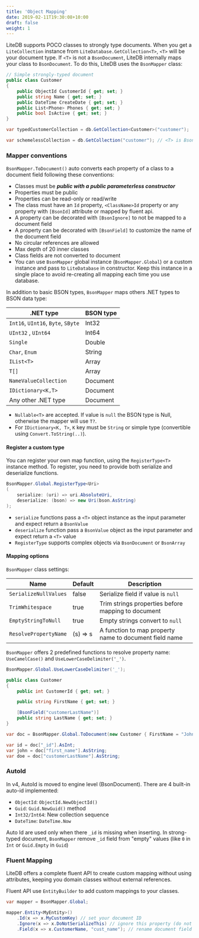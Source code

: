 ```yaml
---
title: 'Object Mapping'
date: 2019-02-11T19:30:08+10:00
draft: false
weight: 1
---
```


LiteDB supports POCO classes to strongly type documents. When you get a `LiteCollection` instance from `LiteDatabase.GetCollection<T>`, `<T>` will be your document type. If `<T>` is not a `BsonDocument`, LiteDB internally maps your class to `BsonDocument`. To do this, LiteDB uses the `BsonMapper` class:

```C#
// Simple strongly-typed document
public class Customer
{
    public ObjectId CustomerId { get; set; }
    public string Name { get; set; }
    public DateTime CreateDate { get; set; }
    public List<Phone> Phones { get; set; }
    public bool IsActive { get; set; }
}

var typedCustomerCollection = db.GetCollection<Customer>("customer");

var schemelessCollection = db.GetCollection("customer"); // <T> is BsonDocument
```

### Mapper conventions

`BsonMapper.ToDocument()` auto converts each property of a class to a document field following these conventions:

- Classes must be _**public with a public parameterless constructor**_
- Properties must be public
- Properties can be read-only or read/write
- The class must have an `Id` property, `<ClassName>Id` property or any property with `[BsonId]` attribute or mapped by fluent api.
- A property can be decorated with `[BsonIgnore]` to not be mapped to a document field
- A property can be decorated with `[BsonField]` to customize the name of the document field
- No circular references are allowed
- Max depth of 20 inner classes
- Class fields are not converted to document
- You can use `BsonMapper` global instance (`BsonMapper.Global`) or a custom instance and pass to `LiteDatabase` in constructor. Keep this instance in a single place to avoid re-creating all mapping each time you use database.

In addition to basic BSON types, `BsonMapper` maps others .NET types to BSON data type:

|.NET type                          |BSON type     |
|-----------------------------------|--------------|
|`Int16`, `UInt16`, `Byte`, `SByte` |Int32         |
|`UInt32` , `UInt64`                |Int64         |
|`Single`                           |Double        |
|`Char`, `Enum`                     |String        |
|`IList<T>`                         |Array         |
|`T[]`                              |Array         |
|`NameValueCollection`              |Document      |
|`IDictionary<K,T>`                 |Document      |
|Any other .NET type                |Document      |

- `Nullable<T>` are accepted. If value is `null` the BSON type is Null, otherwise the mapper will use `T?`.
- For `IDictionary<K, T>`, `K` key must be `String` or simple type (convertible using `Convert.ToString(..)`). 

#### Register a custom type

You can register your own map function, using the `RegisterType<T>` instance method. To register, you need to provide both serialize and deserialize functions.

```C#
BsonMapper.Global.RegisterType<Uri>
(
    serialize: (uri) => uri.AbsoluteUri,
    deserialize: (bson) => new Uri(bson.AsString)
);
```

- `serialize` functions pass a `<T>` object instance as the input parameter and expect return a `BsonValue`
- `deserialize` function pass a `BsonValue` object as the input parameter and expect return a `<T>` value
- `RegisterType` supports complex objects via `BsonDocument` or `BsonArray` 

#### Mapping options

`BsonMapper` class settings:

|Name                   |Default |Description                                                |
|-----------------------|--------|-----------------------------------------------------------|
|`SerializeNullValues`  |false   |Serialize field if value is `null`                         |
|`TrimWhitespace`       |true    |Trim strings properties before mapping to document         |
|`EmptyStringToNull`    |true    |Empty strings convert to `null`                            |
|`ResolvePropertyName`  |(s) => s|A function to map property name to document field name     |

`BsonMapper` offers 2 predefined functions to resolve property name: `UseCamelCase()` and `UseLowerCaseDelimiter('_')`.

```C#
BsonMapper.Global.UseLowerCaseDelimiter('_');

public class Customer
{
    public int CustomerId { get; set; }

    public string FirstName { get; set; }

    [BsonField("customerLastName")]
    public string LastName { get; set; }
}

var doc = BsonMapper.Global.ToDocument(new Customer { FirstName = "John", LastName = "Doe" });

var id = doc["_id"].AsInt;
var john = doc["first_name"].AsString;
var doe = doc["customerLastName"].AsString;
```    

### AutoId

In v4, AutoId is moved to engine level (BsonDocument). There are 4 built-in auto-id implemented:

- `ObjectId`: `ObjectId.NewObjectId()`
- `Guid`: `Guid.NewGuid()` method
- `Int32/Int64`: New collection sequence
- `DateTime`: `DateTime.Now`

Auto Id are used only when there `_id` is missing when inserting. In strong-typed document, `BsonMapper` remove `_id` field from "empty" values (like `0` in `Int` or `Guid.Empty` in `Guid`)

### Fluent Mapping

LiteDB offers a complete fluent API to create custom mapping without using attributes, keeping you domain classes without external references.

Fluent API use `EntityBuilder` to add custom mappings to your classes.

```C#
var mapper = BsonMapper.Global;

mapper.Entity<MyEntity>()
    .Id(x => x.MyCustomKey) // set your document ID
    .Ignore(x => x.DoNotSerializeThis) // ignore this property (do not store)
    .Field(x => x.CustomerName, "cust_name"); // rename document field
```